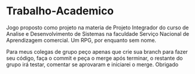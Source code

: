 # Trabalho-Academico


Jogo proposto como projeto na materia de Projeto Integrador do curso de Analise e Desenvolvimento de Sistemas na faculdade Serviço Nacional de Aprendizagem comercial.
Um RPG, por enquanto sem nome.

Para meus colegas de grupo peço apenas que crie sua branch para fazer seu código, faça o commit e peça o merge após terminar, o restante do grupo irá testar, comentar se aprovaram e iniciarei o merge. Obrigado
